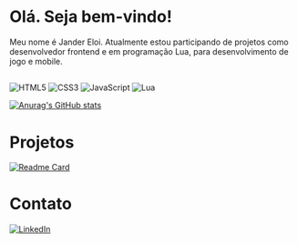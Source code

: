 # Olá. Seja bem-vindo!

Meu nome é Jander Eloi. Atualmente estou participando de projetos como desenvolvedor frontend e em programação Lua, para desenvolvimento de jogo e mobile.
 
 ##

![HTML5](https://img.shields.io/badge/html5-%23E34F26.svg?style=for-the-badge&logo=html5&logoColor=white)
![CSS3](https://img.shields.io/badge/css3-%231572B6.svg?style=for-the-badge&logo=css3&logoColor=white)
![JavaScript](https://img.shields.io/badge/javascript-%23323330.svg?style=for-the-badge&logo=javascript&logoColor=%23F7DF1E)
![Lua](https://img.shields.io/badge/lua-%232C2D72.svg?style=for-the-badge&logo=lua&logoColor=white)

[![Anurag's GitHub stats](https://github-readme-stats.vercel.app/api?username=jandereloi&show_icons=true&theme=merko)](https://github.com/anuraghazra/github-readme-stats)



# Projetos 

[![Readme Card](https://github-readme-stats.vercel.app/api/pin/?username=jandereloi&repo=landing-page&theme=merko)](https://jandereloi.github.io/landing-page/)

# Contato

[<img src="https://img.shields.io/badge/LinkedIn-0077B5?style=for-the-badge&logo=linkedin&logoColor=white" alt="LinkedIn" heigth="30">](https://www.linkedin.com/in/jandereloi)

